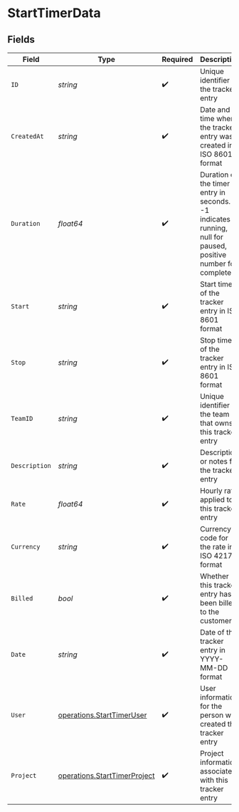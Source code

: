 # StartTimerData


## Fields

| Field                                                                                                        | Type                                                                                                         | Required                                                                                                     | Description                                                                                                  | Example                                                                                                      |
| ------------------------------------------------------------------------------------------------------------ | ------------------------------------------------------------------------------------------------------------ | ------------------------------------------------------------------------------------------------------------ | ------------------------------------------------------------------------------------------------------------ | ------------------------------------------------------------------------------------------------------------ |
| `ID`                                                                                                         | *string*                                                                                                     | :heavy_check_mark:                                                                                           | Unique identifier of the tracker entry                                                                       | b3b6e2c2-1f2a-4e3b-9c1d-2a4b6e2c21f2                                                                         |
| `CreatedAt`                                                                                                  | *string*                                                                                                     | :heavy_check_mark:                                                                                           | Date and time when the tracker entry was created in ISO 8601 format                                          | 2024-04-15T09:00:00.000Z                                                                                     |
| `Duration`                                                                                                   | *float64*                                                                                                    | :heavy_check_mark:                                                                                           | Duration of the timer entry in seconds. -1 indicates running, null for paused, positive number for completed | -1                                                                                                           |
| `Start`                                                                                                      | *string*                                                                                                     | :heavy_check_mark:                                                                                           | Start time of the tracker entry in ISO 8601 format                                                           | 2024-04-15T09:00:00.000Z                                                                                     |
| `Stop`                                                                                                       | *string*                                                                                                     | :heavy_check_mark:                                                                                           | Stop time of the tracker entry in ISO 8601 format                                                            | 2024-04-15T17:00:00.000Z                                                                                     |
| `TeamID`                                                                                                     | *string*                                                                                                     | :heavy_check_mark:                                                                                           | Unique identifier of the team that owns this tracker entry                                                   | team-1234                                                                                                    |
| `Description`                                                                                                | *string*                                                                                                     | :heavy_check_mark:                                                                                           | Description or notes for the tracker entry                                                                   | Worked on implementing user authentication feature                                                           |
| `Rate`                                                                                                       | *float64*                                                                                                    | :heavy_check_mark:                                                                                           | Hourly rate applied to this tracker entry                                                                    | 75                                                                                                           |
| `Currency`                                                                                                   | *string*                                                                                                     | :heavy_check_mark:                                                                                           | Currency code for the rate in ISO 4217 format                                                                | USD                                                                                                          |
| `Billed`                                                                                                     | *bool*                                                                                                       | :heavy_check_mark:                                                                                           | Whether this tracker entry has been billed to the customer                                                   | false                                                                                                        |
| `Date`                                                                                                       | *string*                                                                                                     | :heavy_check_mark:                                                                                           | Date of the tracker entry in YYYY-MM-DD format                                                               | 2024-04-15                                                                                                   |
| `User`                                                                                                       | [operations.StartTimerUser](../../models/operations/starttimeruser.md)                                       | :heavy_check_mark:                                                                                           | User information for the person who created this tracker entry                                               |                                                                                                              |
| `Project`                                                                                                    | [operations.StartTimerProject](../../models/operations/starttimerproject.md)                                 | :heavy_check_mark:                                                                                           | Project information associated with this tracker entry                                                       |                                                                                                              |